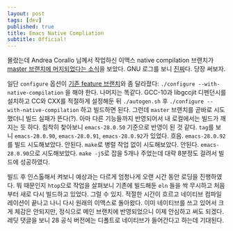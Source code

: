 ```yaml
---
layout: post
tags: [dev]
published: true
title: Emacs Native Compliation
subtitle: Official!
---
```


 몰랐는데 Andrea Corallo 님께서 작업하신 이맥스 native compilation
 브랜치가 [master 브랜치에 머지되었다는
 소식](https://www.reddit.com/r/emacs/comments/myej3z/the_nativecompilation_branch_was_just_merged_into/)을
 보았다. GNU 로그를 보니
 [진짜](https://git.savannah.gnu.org/gitweb/?p=emacs.git;a=commit;h=289000eee729689b0cf362a21baa40ac7f9506f6)다. 당장 써보자.

 일단 `configure` 옵션이 [기존 feature 브랜치](emacs-native-comp)와 좀
 달라졌다: `./configure --with-native-compilation` 을 해야
 한다. 나머지는 똑같다. GCC-10과 libgccjit 디펜던시를 설치하고 CC와
 CXX를 적절하게 설정해둔 뒤 `./autogen.sh` 후 `./configure
 --with-native-compilation` 하고 빌드하면 된다. 그런데 `master`
 브랜치를 곧바로 시도했더니 빌드 실패가 뜬다(?). 아마 다른 기능들까지
 반영되어서 내 로컬에서는 빌드가 깨지는 듯 하다. 침착히 찾아보니
 `emacs-28.0.50` 기준으로 반영이 된 것 같다. `tag`를 보니
 `emacs-28.0.90`, `emacs-28.0.91`, `emacs-28.0.92`가
 있었다. 흐음. `emacs-28.0.92`를 빌드 시도해보았다. 안된다. `make`로
 병럴 작업 없이 시도해보았다. 안된다. `emacs-28.0.90`으로
 시도해보았다. `make -j5`로 잡을 5개나 주었는데 대략 8분정도 걸려서
 빌드에 성공하였다.

 빌드 후 인스톨해서 켜보니 예상과는 다르게 엄청나게 오랜 시간 동안
 로딩을 진행하였다. 뭐 때문인지 `htop`으로 작업을 살펴보니 기존에
 빌드해둔 `eln` 들을 싹 무시하고 처음부터 새로 다시 빌드하고
 있었다. 그럴 수 있지. 적절한 시간이 흐르고 네이티브 컴파일레이션이
 끝나고 나니 다시 원래의 이맥스로 돌아왔다. 이미 네이티브를 쓰고
 있어서 크게 체감은 안되지만, 정식으로 메인 브랜치에 반영되었으니 이제
 안심하고 써도 되겠다. 레딧 댓글을 보니 28 공식 버전에는 디폴트로
 네이티브가 들어간다고 하는데 기대된다.
